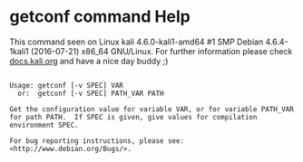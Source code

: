 # getconf command Help
 
 This command seen on Linux kali 4.6.0-kali1-amd64 #1 SMP Debian 4.6.4-1kali1 (2016-07-21) x86_64 GNU/Linux. For further information please check [docs.kali.org](docs.kali.org) and have a nice day buddy ;) 

~~~

Usage: getconf [-v SPEC] VAR
  or:  getconf [-v SPEC] PATH_VAR PATH

Get the configuration value for variable VAR, or for variable PATH_VAR
for path PATH.  If SPEC is given, give values for compilation
environment SPEC.

For bug reporting instructions, please see:
<http://www.debian.org/Bugs/>.

~~~
